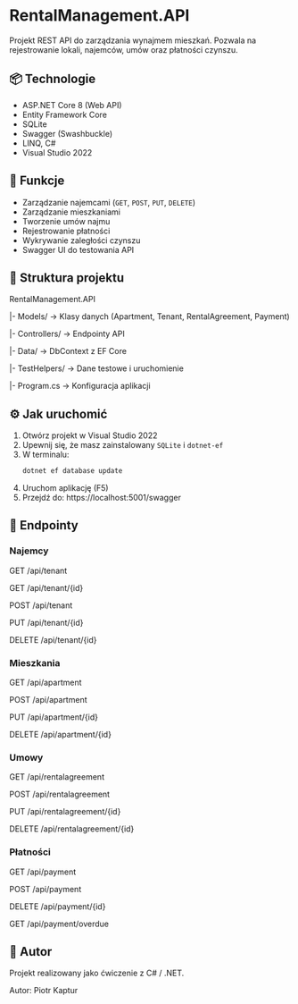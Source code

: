 # RentalManagement.API

Projekt REST API do zarządzania wynajmem mieszkań. Pozwala na rejestrowanie lokali, najemców, umów oraz płatności czynszu.

## 📦 Technologie

- ASP.NET Core 8 (Web API)
- Entity Framework Core
- SQLite
- Swagger (Swashbuckle)
- LINQ, C#
- Visual Studio 2022

## 🚀 Funkcje

- Zarządzanie najemcami (`GET`, `POST`, `PUT`, `DELETE`)
- Zarządzanie mieszkaniami
- Tworzenie umów najmu
- Rejestrowanie płatności
- Wykrywanie zaległości czynszu
- Swagger UI do testowania API

## 🧩 Struktura projektu

RentalManagement.API

|- Models/ → Klasy danych (Apartment, Tenant, RentalAgreement, Payment)

|- Controllers/ → Endpointy API

|- Data/ → DbContext z EF Core

|- TestHelpers/ → Dane testowe i uruchomienie

|- Program.cs → Konfiguracja aplikacji




## ⚙️ Jak uruchomić

1. Otwórz projekt w Visual Studio 2022
2. Upewnij się, że masz zainstalowany `SQLite` i `dotnet-ef`
3. W terminalu:
   ```bash
   dotnet ef database update
4. Uruchom aplikację (F5)
5. Przejdź do: https://localhost:5001/swagger




## 📑 Endpointy
### Najemcy
GET /api/tenant

GET /api/tenant/{id}

POST /api/tenant

PUT /api/tenant/{id}

DELETE /api/tenant/{id}

### Mieszkania
GET /api/apartment

POST /api/apartment

PUT /api/apartment/{id}

DELETE /api/apartment/{id}

### Umowy
GET /api/rentalagreement

POST /api/rentalagreement

PUT /api/rentalagreement/{id}

DELETE /api/rentalagreement/{id}

### Płatności
GET /api/payment

POST /api/payment

DELETE /api/payment/{id}

GET /api/payment/overdue






## 👤 Autor
Projekt realizowany jako ćwiczenie z C# / .NET.

Autor: Piotr Kaptur
